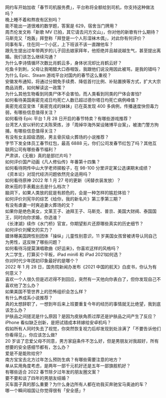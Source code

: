 网约车开始加收「春节司机服务费」，平台称将全额给到司机，你支持这种做法吗？  
晚上睡不着和熬夜有区别吗？  
能不能出一道很难的数学题，答案是 629，宿舍当门牌用？  
周杰伦发文称「新歌 MV 已拍，其它请去问方文山」，你对他的新歌有什么期待？  
马斯克又「炮轰」拜登称「拜登是一个人形湿袜木偶」，对此你有何评价？  
同事有车，住在同一个小区，上下班该不该一直蹭他车？  
跟先生提出过年带两岁的儿子回去娘家拜年，他拒绝并且越说越生气，甚至提出离婚。我们该怎么继续沟通？  
为什么李诗情循环次数比肖鹤云多，身体状况却比肖鹤云好？  
吃鱼卡到刺，父母让我喝醋大口吞咽饭，我跟他们说没用因此被骂，是我的错吗？  
为什么 Epic、Steam 游戏平台对国内的春节这么重视？  
安徽发布通知，将通过分期免手续费、降低首付比例、补贴置换等方式，扩大大宗商品消费，如何解读这一政策？  
为什么其他生物看到同类尸体不会害怕，而人类看到同类的尸体会害怕?  
如何看待美国奥密克戎日均死亡人数已超过德尔塔日均死亡病例峰值？  
奥密克戎亚变体「奥密克戎的妹妹」已在英发现 400 多病例，传播速度快但毒力弱，有哪些信息值得关注？  
如何看待 Epic 平台 1 月 28 日开启的春节特卖？有哪些游戏推荐？  
台湾艺人安以轩的丈夫陈荣炼，涉「周焯华海外架设赌博平台案」，被澳门警方拘捕，有哪些信息值得关注？  
有没有女主超级洒脱，男主骨灰级火葬场的小说推荐？  
字节下发全体员工春节红包，最高 6888 元，你们公司发春节红包了吗？其他互联网公司有哪些春节福利？  
严肃讲，《无极》真的是部烂片吗？  
如何评价国产动画《凡人修仙传》年番第十四集？  
如何看待网传中山大学老师掷骰子，在 98-100 分里评定某公选课期末成绩？  
《资本论》对现代经济问题依然完全适用吗？  
如何看待原神 2022 年 1 月 27 号的更新（闲替衣装发放）？  
欧米茄的手表戴出去是什么档次？  
脑洞下，如果人类放的屁是有颜色的，会是一种怎样的尴尬体验？  
如何评价刘宪华的综艺《给你，我的新名片》第三季第三期？  
有没有虐妻一时爽追妻火葬场的文？  
如果你是绝色美女，文莱王子、迪拜王子、马斯克、普京、美国大财阀、泰国国王，同时向你求婚，你选谁？  
《长津湖》续作《水门桥》官宣，你期望影片还原哪些真实的历史细节？  
如何评价刘耀文的实力？  
媒体曝美国跨性别团体「操纵」儿童性别意识，11 岁美国女孩曾被诱导认同自己为男性，这反映了哪些问题？  
如何看待冯提莫演唱歌曲《好运来》，你喜欢这样的风格吗？  
大二学生，打算买个平板，iPad mini6 和 iPad 2021如何选？  
你对时代少年团初印象最好的是哪个？  
2022 年 1 月 28 日，国务院新闻办发布《2021 中国的航天》白皮书，你认为有何意义？  
喜欢一个人很久但是迟迟得不到回应，突然有一天他向你表白了，但你发现自己不喜欢他了怎么办？  
如果美国不管世界上的恐怖组织会怎么样？  
有什么养成系小说推荐？  
真的太想辞职了，一想到年后来上班要重复今年的经历的事情就无比绝望，我到底该怎么办？  
护肤品之间搓泥是什么原因？是因为皮肤角质过厚还是护肤品之间产生了反应？  
iPhone 看似缺乏创新，是把试错成本转嫁给安卓机吗？  
假如所有人同时失去了视觉，你突然恢复视力后却发现到处涂满了「不要告诉他们你看得见」，你应该怎么做?  
20 岁谈了恋爱父母不同意，男方家庭条件不怎么好，但是男朋友对我超好，所有想要的安全感细节都有，怎么办？  
爱是不是能败给穷?  
南方宝宝去北方过年怎么预防生病？有哪些需要注意的地方？  
单从实用角度考虑，是两年一部千元机好还是五年一部旗舰机好？  
有哪些适合 2022 春节除夕过年发的朋友圈文案？  
要不要和谈了四年的男朋友结婚？  
买车面子真的那么重要？为什么身边所有人都在劝我买奔驰宝马奥迪的车？  
哪一个瞬间祖国让你觉得很有「安全感」?  
